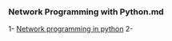 ### Network Programming with Python.md


1- [Network programming in python](http://www.binarytides.com/python-socket-programming-tutorial/)
2- 
